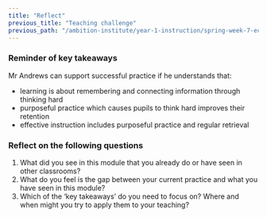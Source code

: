 ```yaml
---
title: "Reflect"
previous_title: "Teaching challenge"
previous_path: "/ambition-institute/year-1-instruction/spring-week-7-ect-teaching-challenge"
---
```


### Reminder of key takeaways

Mr Andrews can support successful practice if he understands that:

- learning is about remembering and connecting information through thinking hard
- purposeful practice which causes pupils to think hard improves their retention
- effective instruction includes purposeful practice and regular retrieval

### Reflect on the following questions

1. What did you see in this module that you already do or have seen in other classrooms?
2. What do you feel is the gap between your current practice and what you have seen in this module?
3. Which of the ‘key takeaways’ do you need to focus on? Where and when might you try to apply them to your teaching?
